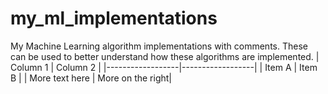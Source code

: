 # my_ml_implementations
My Machine Learning algorithm implementations with comments. These can be used to better understand how these algorithms are implemented. 
| Column 1         | Column 2         |
|------------------|------------------|
| Item A           | Item B           |
| More text here   | More on the right|
